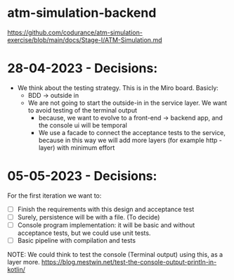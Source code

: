 # atm-simulation-backend
https://github.com/codurance/atm-simulation-exercise/blob/main/docs/Stage-I/ATM-Simulation.md
# 28-04-2023 - Decisions:
* We think about the testing strategy. This is in the Miro board. Basicly:
  * BDD -> outside in
  * We are not going to start the outside-in in the service layer. We want to avoid testing of the terminal output
    * because, we want to evolve to a front-end -> backend app, and the console ui will be temporal
    * We use a facade to connect the acceptance tests to the service, because in this way we will add more layers (for example http - layer) with minimum effort 
    
# 05-05-2023 - Decisions:
For the first iteration we want to:
* [ ] Finish the requirements with this design and acceptance test 
* [ ] Surely, persistence will be with a file. (To decide)
* [ ] Console program implementation: it will be basic and without acceptance tests, but we could use unit tests.
* [ ] Basic pipeline with compilation and tests

NOTE: We could think to test the console (Terminal output) using this, as a layer more.
https://blog.mestwin.net/test-the-console-output-println-in-kotlin/
